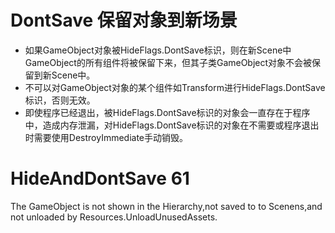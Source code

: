 # DontSave 保留对象到新场景

- 如果GameObject对象被HideFlags.DontSave标识，则在新Scene中GameObject的所有组件将被保留下来，但其子类GameObject对象不会被保留到新Scene中。
- 不可以对GameObject对象的某个组件如Transform进行HideFlags.DontSave标识，否则无效。
- 即使程序已经退出，被HideFlags.DontSave标识的对象会一直存在于程序中，造成内存泄漏，对HideFlags.DontSave标识的对象在不需要或程序退出时需要使用DestroyImmediate手动销毁。

# HideAndDontSave 61

The GameObject is not shown in the Hierarchy,not saved to to Scenens,and not unloaded by Resources.UnloadUnusedAssets.

